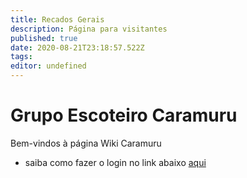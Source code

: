 ```yaml
---
title: Recados Gerais
description: Página para visitantes
published: true
date: 2020-08-21T23:18:57.522Z
tags: 
editor: undefined
---
```


# Grupo Escoteiro Caramuru
Bem-vindos à página Wiki Caramuru

- saiba como fazer o login no link abaixo [aqui](/home/login)